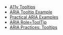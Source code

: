 <ul>
	<li><a href="https://github.com/timwright12/a11y-tooltips">A11y Tooltips</a></li>
	<li><a href="http://accessibility.athena-ict.com/aria/examples/tooltip.shtml">ARIA Tooltip Example</a></li>
	<li><a href="http://heydonworks.com/practical_aria_examples/">Practical ARIA Examples</a></li>
	<li><a href="http://pauljadam.com/demos/aria-role-tooltip.html">ARIA Role=ToolTip</a></li>
	<li><a href="https://www.w3.org/TR/wai-aria-practices-1.1/#dialog_tooltip">ARIA Practices: Tooltips</a></li>
</ul>
